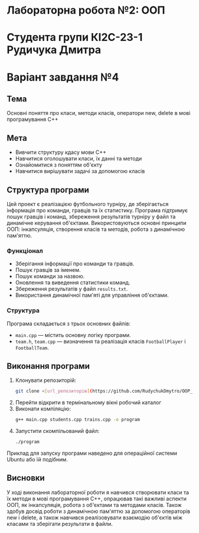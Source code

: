# Лабораторна робота №2: ООП

# Студента групи КІ2С-23-1 Рудичука Дмитра 
# Варіант завдання №4

## Тема
Основні поняття про класи, методи класів, оператори new, delete в мові програмування С++

## Мета
- Вивчити структуру кдасу мови С++
- Навчитися оголошувати класи, їх данні та методи
- Ознайомитися з поняттям об'єкту
- Навчитися вирішувати задачі за допомогою класів

## Структура програми
Цей проект є реалізацією футбольного турніру, де зберігається інформація про команди, гравців та їх статистику. Програма підтримує пошук гравців і команд, збереження результатів турніру у файл та динамічне керування об'єктами. Використовуються основні принципи ООП: інкапсуляція, створення класів та методів, робота з динамічною пам'яттю.

### Функціонал
- Зберігання інформації про команди та гравців.
- Пошук гравців за іменем.
- Пошук команди за назвою.
- Оновлення та виведення статистики команд.
- Збереження результатів у файл `results.txt`.
- Використання динамічної пам'яті для управління об'єктами.

### Структура
Програма складається з трьох основних файлів:
- `main.cpp` — містить основну логіку програми.
- `team.h`, `team.cpp` — визначення та реалізація класів `FootballPlayer` і `FootballTeam`.


## Виконання програми
1. Клонувати репозиторій:
   ```bash
   git clone <[url_репозиторію](https://github.com/RudychukDmytro/OOP_Labs_2)>
2. Перейти відкрити в термінальному вікні робочий каталог
3. Виконати компіляцію:
   ```bash
   g++ main.cpp students.cpp trains.cpp -o program
4. Запустити скомпільований файл:
   ```bash
   ./program

Приклад для запуску програми наведено для операційної системи Ubuntu або їй подібним.

## Висновки
У ході виконання лабораторної роботи я навчився створювати класи та їх методи в мові програмування C++, опрацював такі важливі аспекти ООП, як інкапсуляція, робота з об'єктами та методами класів. Також здобув досвід роботи з динамічною пам'яттю за допомогою операторів new і delete, а також навчився реалізовувати взаємодію об'єктів між класами та зберігати результати в файли.

